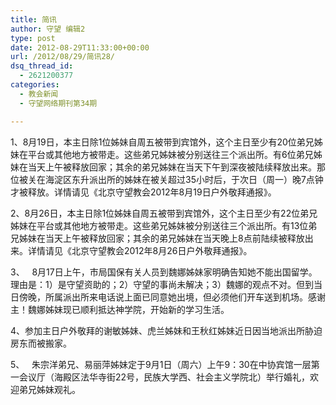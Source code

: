 ```yaml
---
title: 简讯
author: 守望 编辑2
type: post
date: 2012-08-29T11:33:00+00:00
url: /2012/08/29/简讯28/
dsq_thread_id:
  - 2621200377
categories:
  - 教会新闻
  - 守望网络期刊第34期

---
```

<p align="left">
  1、8月19日，本主日除1位姊妹自周五被带到宾馆外，这个主日至少有20位弟兄姊妹在平台或其他地方被带走。这些弟兄姊妹被分别送往三个派出所。有6位弟兄姊妹在当天上午被释放回家；其余的弟兄姊妹在当天下午到深夜被陆续释放出来。那位被关在海淀区东升派出所的姊妹在被关超过35小时后，于次日（周一）晚7点钟才被释放。详情请见《北京守望教会2012年8月19日户外敬拜通报》。
</p>

<p align="left">
  2、8月26日，本主日除1位姊妹自周五被带到宾馆外，这个主日至少有22位弟兄姊妹在平台或其他地方被带走。这些弟兄姊妹被分别送往三个派出所。有13位弟兄姊妹在当天上午被释放回家；其余的弟兄姊妹在当天晚上8点前陆续被释放出来。详情请见《北京守望教会2012年8月26日户外敬拜通报》。
</p>

3、   8月17日上午，市局国保有关人员到魏娜姊妹家明确告知她不能出国留学。理由是：1）是守望资助的；2）守望的事尚未解决；3）魏娜的观点不对。但到当日傍晚，所属派出所来电话说上面已同意她出境，但必须他们开车送到机场。感谢主！魏娜姊妹现已顺利抵达神学院，开始新的学习生活。

4、参加主日户外敬拜的谢敏姊妹、虎兰姊妹和王秋红姊妹近日因当地派出所胁迫房东而被搬家。

5、   朱宗洋弟兄、易丽萍姊妹定于9月1日（周六）上午9：30在中协宾馆一层第一会议厅（海殿区法华寺街22号，民族大学西、社会主义学院北）举行婚礼，欢迎弟兄姊妹观礼。